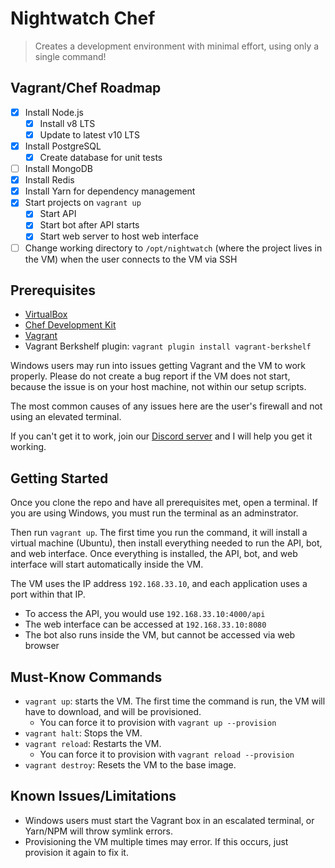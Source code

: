 # Nightwatch Chef

> Creates a development environment with minimal effort, using only a single command!

## Vagrant/Chef Roadmap

- [x] Install Node.js
  - [x] Install v8 LTS
  - [x] Update to latest v10 LTS
- [x] Install PostgreSQL
  - [x] Create database for unit tests
- [ ] Install MongoDB
- [x] Install Redis
- [x] Install Yarn for dependency management
- [x] Start projects on `vagrant up`
  - [x] Start API
  - [x] Start bot after API starts
  - [x] Start web server to host web interface
- [ ] Change working directory to `/opt/nightwatch` (where the project lives in the VM) when the user connects to the VM via SSH

## Prerequisites

- [VirtualBox](https://www.virtualbox.org/wiki/Downloads)
- [Chef Development Kit](https://downloads.chef.io/chefdk/)
- [Vagrant](https://www.vagrantup.com/downloads.html)
- Vagrant Berkshelf plugin: `vagrant plugin install vagrant-berkshelf`

Windows users may run into issues getting Vagrant and the VM to work properly.
Please do not create a bug report if the VM does not start, because the issue is on your host machine, not within our setup scripts.

The most common causes of any issues here are the user's firewall and not using an elevated terminal.

If you can't get it to work, join our [Discord server](https://invite.gg/welounge) and I will help you get it working.

## Getting Started

Once you clone the repo and have all prerequisites met, open a terminal. If you are using Windows, you must run the terminal as an adminstrator.

Then run `vagrant up`. The first time you run the command, it will install a virtual machine (Ubuntu), then install everything needed to run the API, bot, and web interface. Once everything is installed, the API, bot, and web interface will start automatically inside the VM.

The VM uses the IP address `192.168.33.10`, and each application uses a port within that IP.

- To access the API, you would use `192.168.33.10:4000/api`
- The web interface can be accessed at `192.168.33.10:8080`
- The bot also runs inside the VM, but cannot be accessed via web browser

## Must-Know Commands

- `vagrant up`: starts the VM. The first time the command is run, the VM will have to download, and will be provisioned.
  - You can force it to provision with `vagrant up --provision`
- `vagrant halt`: Stops the VM.
- `vagrant reload`: Restarts the VM.
  - You can force it to provision with `vagrant reload --provision`
- `vagrant destroy`: Resets the VM to the base image.

## Known Issues/Limitations

- Windows users must start the Vagrant box in an escalated terminal, or Yarn/NPM will throw symlink errors.
- Provisioning the VM multiple times may error. If this occurs, just provision it again to fix it.
